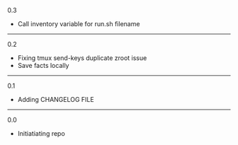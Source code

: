 0.3

* Call inventory variable for run.sh filename

---

0.2

* Fixing tmux send-keys duplicate zroot issue
* Save facts locally

---

0.1

* Adding CHANGELOG FILE

---

0.0

* Initiatiating repo
